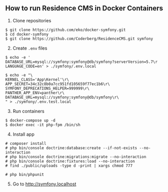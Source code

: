## How to run Residence CMS  in Docker Containers ##

1. Сlone repositories
```
$ git clone https://github.com/eko/docker-symfony.git
$ cd docker-symfony
$ git clone https://github.com/Coderberg/ResidenceCMS.git symfony
```

2. Сreate ```.env``` files
```
$ echo -e '
DATABASE_URL=mysql://symfony:symfony@db/symfony?serverVersion=5.7\r
LANGUAGE_CODE=en' > ./symfony/.env.local

$ echo -e "\
KERNEL_CLASS='App\Kernel'\r\
APP_SECRET=34c32c8b0a7cc951fd105659f77ec1b6\r\
SYMFONY_DEPRECATIONS_HELPER=999999\r\
PANTHER_APP_ENV=panther\r\
DATABASE_URL=mysql://symfony:symfony@db/symfony\r\
" > ./symfony/.env.test.local

```

3. Run containers
```
$ docker-compose up -d
$ docker exec -it php-fpm /bin/sh
```

4. Install app
```
# composer install
# php bin/console doctrine:database:create --if-not-exists --no-interaction
# php bin/console doctrine:migrations:migrate --no-interaction
# php bin/console doctrine:fixtures:load --no-interaction
# find ./public/uploads -type d -print | xargs chmod 777

# php bin/phpunit
```

5. Go to http://symfony.localhost
